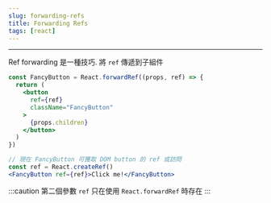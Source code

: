 ```yaml
---
slug: forwarding-refs
title: Forwarding Refs
tags: [react]
---
```

***

Ref forwarding 是一種技巧. 將 `ref` 傳遞到子組件

```jsx {1,4,12,13}
const FancyButton = React.forwardRef((props, ref) => {
  return (
    <button
      ref={ref}
      className="FancyButton"
    >
      {props.children}
    </button>
  )
})

// 現在 FancyButton 可獲取 DOM button 的 ref 或訪問
const ref = React.createRef()
<FancyButton ref={ref}>Click me!</FancyButton>
```

:::caution
第二個參數 `ref` 只在使用 `React.forwardRef` 時存在
:::
